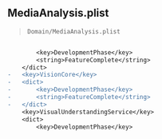 ## MediaAnalysis.plist

> `Domain/MediaAnalysis.plist`

```diff

 		<key>DevelopmentPhase</key>
 		<string>FeatureComplete</string>
 	</dict>
-	<key>VisionCore</key>
-	<dict>
-		<key>DevelopmentPhase</key>
-		<string>FeatureComplete</string>
-	</dict>
 	<key>VisualUnderstandingService</key>
 	<dict>
 		<key>DevelopmentPhase</key>

```
